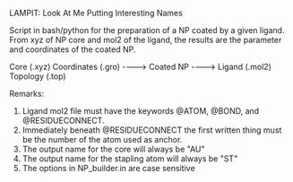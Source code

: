 LAMPIT: Look At Me Putting Interesting Names

Script in bash/python for the preparation of a NP coated by a given ligand.
From xyz of NP core and mol2 of the ligand, the results are the parameter and coordinates of the coated NP.


Core (.xyz)	  		     Coordinates (.gro)
	       ----> Coated NP ---->
Ligand (.mol2)			     Topology (.top)

Remarks:
1. Ligand mol2 file must have the keywords @<TRIPOS>ATOM, @<TRIPOS>BOND, and @<TRIPOS>RESIDUECONNECT.
2. Immediately beneath @<TRIPOS>RESIDUECONNECT the first written thing must be the number of the atom used as anchor.
3. The output name for the core will always be "AU"
4. The output name for the stapling atom will always be "ST"
5. The options in NP_builder.in are case sensitive
